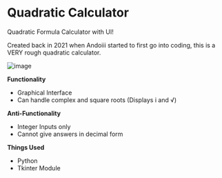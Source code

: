 # Quadratic Calculator
Quadratic Formula Calculator with UI!

Created back in 2021 when Andoiii started to first go into coding, this is a VERY rough quadratic calculator.

![image](https://github.com/Andoiiii/Quadratic-Calc/assets/120694550/85f9b2c5-e771-4883-bdec-b8560f698bad)

**Functionality**
- Graphical Interface
- Can handle complex and square roots (Displays i and √)

**Anti-Functionality**
- Integer Inputs only
- Cannot give answers in decimal form

**Things Used**
- Python
- Tkinter Module
